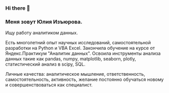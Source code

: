 ### Hi there 👋

### Меня зовут Юлия Изъюрова.

Ищу работу аналитиком данных.

Есть многолетний опыт научных исследований, самостоятельной разработки на Python и VBA Excel.
Закончила обучение на курсе от Яндекс.Практикум "Аналитик данных". Освоила инструменты анализа данных такие как pandas, numpy, matplotlib, seaborn, plotly, статистический анализ в  scipy, SQL. 

Личные качества: аналитическое мышление, ответственность, самостоятельность, активность, желание постоянно обучаться новому и совершенствоваться как специалист.


